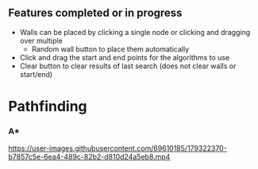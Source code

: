 ## Features completed or in progress
* Walls can be placed by clicking a single node or clicking and dragging over multiple
  * Random wall button to place them automatically
* Click and drag the start and end points for the algorithms to use
* Clear button to clear results of last search (does not clear walls or start/end)

# Pathfinding

### A*

https://user-images.githubusercontent.com/69610185/179322370-b7857c5e-6ea4-489c-82b2-d810d24a5eb8.mp4


